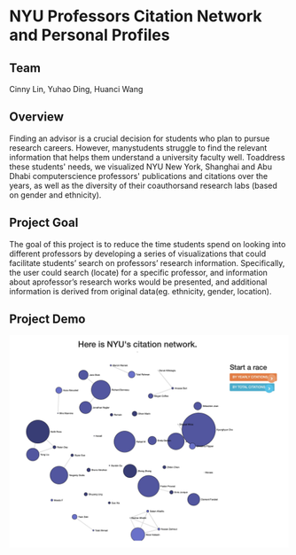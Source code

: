 # NYU Professors Citation Network and Personal Profiles

## Team

Cinny Lin, Yuhao Ding, Huanci Wang

## Overview

Finding an advisor is a crucial decision for students who plan to pursue research careers. However, manystudents struggle to find the relevant information that helps them understand a university faculty well. Toaddress these students' needs, we visualized NYU New York, Shanghai and Abu Dhabi computerscience professors' publications and citations over the years, as well as the diversity of their coauthorsand research labs (based on gender and ethnicity).

[## data]: :
[we created our own dataset by scraping and querying from google scholar, google map, ethnicolr, namesor. it includes 42 professors/coauthors, and 2750 publications details (name, year, citation,number of co-authors) by those professors. for each co-author, the dataset includes their gender, ethnicity, and location, inferred from their names and affiliation.]: :

## Project Goal

The goal of this project is to reduce the time students spend on looking into different professors by developing a series of visualizations that could facilitate students’ search on professors’ research information. Specifically, the user could search (locate) for a specific professor, and information about aprofessor’s research works would be presented, and additional information is derived from original data(eg. ethnicity, gender, location).

## Project Demo

[![project demo](https://github.com/CinnyLin/network_graph/blob/main/project_demo.jpg)](https://nyu-cs-prof-network.herokuapp.com/)
